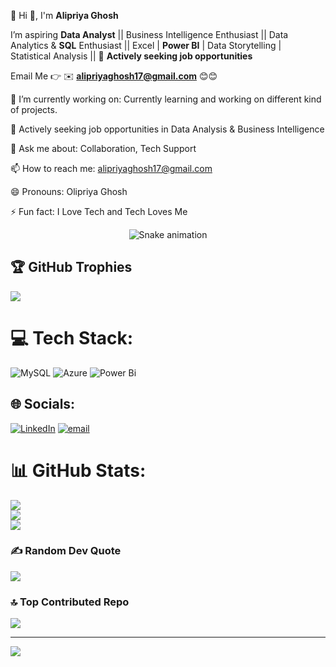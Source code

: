 💫 Hi 👋, I'm **Alipriya Ghosh** 

I’m aspiring **Data Analyst** || Business Intelligence Enthusiast || Data Analytics & **SQL** Enthusiast || Excel | **Power BI** | Data Storytelling |        
Statistical Analysis || 💼 **Actively seeking job opportunities**

  Email Me 👉 ✉️ **alipriyaghosh17@gmail.com** 😊😊

🔭 I’m currently working on: Currently learning and working on different kind of projects.

💼 Actively seeking job opportunities in Data Analysis & Business Intelligence 

💬 Ask me about: Collaboration, Tech Support

📫 How to reach me: alipriyaghosh17@gmail.com

😄 Pronouns: Olipriya Ghosh

⚡ Fun fact: I Love Tech and Tech Loves Me


<!-- Snake Game Repo View -->

<div align="center">
  <img src="https://profile-readme-generator.com/assets/snake.svg" alt="Snake animation" />
</div>

## 🏆 GitHub Trophies
![](https://github-profile-trophy.vercel.app/?username=alipriyaghosh17-cpu&theme=radical&no-frame=true&no-bg=false&margin-w=4)

# 💻 Tech Stack:
![MySQL](https://img.shields.io/badge/mysql-4479A1.svg?style=for-the-badge&logo=mysql&logoColor=white) ![Azure](https://img.shields.io/badge/azure-%230072C6.svg?style=for-the-badge&logo=microsoftazure&logoColor=white) ![Power Bi](https://img.shields.io/badge/power_bi-F2C811?style=for-the-badge&logo=powerbi&logoColor=black)

## 🌐 Socials:
[![LinkedIn](https://img.shields.io/badge/LinkedIn-%230077B5.svg?logo=linkedin&logoColor=white)](https://linkedin.com/in/www.linkedin.com/in/alipriyaghosh777) [![email](https://img.shields.io/badge/Email-D14836?logo=gmail&logoColor=white)](mailto:alipriyaghosh17@gmail.com) 


# 📊 GitHub Stats:
![](https://github-readme-stats.vercel.app/api?username=alipriyaghosh17-cpu&theme=ambient_gradient&hide_border=false&include_all_commits=true&count_private=false)<br/>
![](https://nirzak-streak-stats.vercel.app/?user=alipriyaghosh17-cpu&theme=ambient_gradient&hide_border=false)<br/>
![](https://github-readme-stats.vercel.app/api/top-langs/?username=alipriyaghosh17-cpu&theme=ambient_gradient&hide_border=false&include_all_commits=true&count_private=false&layout=compact)



### ✍️ Random Dev Quote
![](https://quotes-github-readme.vercel.app/api?type=horizontal&theme=radical)

### 🔝 Top Contributed Repo
![](https://github-contributor-stats.vercel.app/api?username=alipriyaghosh17-cpu&limit=5&theme=dark&combine_all_yearly_contributions=true)

---
[![](https://visitcount.itsvg.in/api?id=alipriyaghosh17-cpu&icon=0&color=0)](https://visitcount.itsvg.in)

<!-- Proudly created with GPRM ( https://gprm.itsvg.in ) -->
